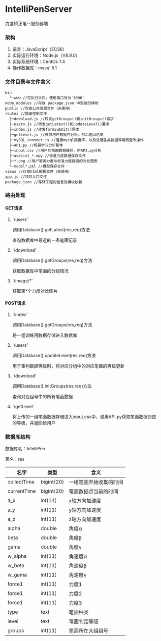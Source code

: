 # IntelliPenServer

力度矫正笔--服务器端

### 架构

1. 语言：JavaScript（ECS6）
2. 实际运行环境：Node.js（V8.9.0）
3. 实际系统环境：CentOs 7.4
4. 操作数据库：mysql 5.1

### 文件目录与文件含义
```
bin
  └─www //可执行文件，使用端口号为'3000'
node_modules //存放 package.json 中安装的模块
public //存放公共资源文件（未使用）
routes //路由控制文件
  ├─download.js //转发getGroups()和initGroups()需求
  ├─users.js //转发getLatest()和updateLevel()需求
  ├─index.js //转发formSubmit()需求
  ├─getLevel.js //获取用户数据并分析，然后返回结果
  ├─mySQL_connect.js //连接mysql数据库，以及处理各类数据库增删查改操作
  ├─API.py //机器学习分析脚本
  ├─input.csv //用户的笔画数据缓存，供API.py分析
  ├─aveList_*.npy //标准力度数据保存文件
  ├─*.png //用户笔画力度与标准力度数据的对比图表
  └─model*.pkl //模型保存文件
views //存放html模板文件（未使用）
app.js //项目入口文件
package.json //存储工程的信息及模块依赖
```

### 路由处理

#### GET请求

1. '/users'

   调用Database().getLatest(res,req)方法

   查询数据库中最近的一条笔画记录

2. '/download'

   调用Database().getGroups(res,req)方法

   获取数据库中笔画的分组情况

3. '/image/*'

   获取第*个力度对比图片

#### POST请求

1. '/index'

   调用Database().getGroups(res,req)方法

   将一组训练用数据存储进入数据库

2. '/users'

   调用Database().updateLevel(res,req)方法

   用于重判数据等级时，将对应分组中的对应笔画的等级更新

3. '/download'

   调用Database().initGroups(res,req)方法

   查询对应组号中的所有笔画数据

4. '/getLevel'

   将上传的一组笔画数据存储进入input.csv中，调用API.py获取笔画数据对应的等级，并返回给用户

### 数据库结构

数据库名：IntelliPen

表名：res

| 名字        | 类型       | 含义                   |
| ----------- | ---------- | ---------------------- |
| collectTime | bigint(20) | 一组笔画开始收集的时间 |
| currentTime | bigint(20) | 笔画数据点当前的时间   |
| a_x         | int(11)    | x轴方向加速度          |
| a_y         | int(11)    | y轴方向加速度          |
| a_z         | int(11)    | z轴方向加速度          |
| alpha       | double     | 角度α                  |
| beta        | double     | 角度β                  |
| gama        | double     | 角度γ                  |
| w_alpha     | int(11)    | 角速度α                |
| w_beta      | int(11)    | 角速度β                |
| w_gama      | int(11)    | 角速度γ                |
| force1      | int(11)    | 力度1                  |
| force1      | int(11)    | 力度2                  |
| force1      | int(11)    | 力度3                  |
| type        | text       | 笔画种类               |
| level       | text       | 笔画判定等级           |
| groups      | int(11)    | 笔画所在大组组号       |

